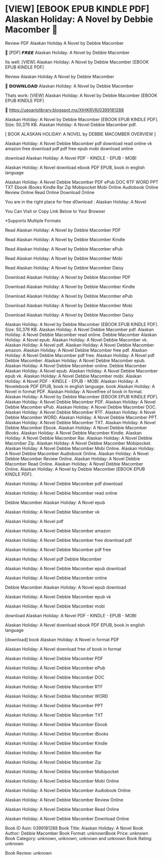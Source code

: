 # [VIEW] [EBOOK EPUB KINDLE PDF] Alaskan Holiday: A Novel by  Debbie Macomber 💖
Review PDF Alaskan Holiday A Novel by Debbie Macomber

📔 [PDF] 𝙁𝙍𝙀𝙀 Alaskan Holiday: A Novel by Debbie Macomber

Its well: [VIEW] Alaskan Holiday: A Novel by Debbie Macomber [EBOOK EPUB KINDLE PDF]


Review Alaskan Holiday A Novel by Debbie Macomber

💖 𝗗𝗢𝗪𝗡𝗟𝗢𝗔𝗗 Alaskan Holiday: A Novel by Debbie Macomber

Thats work: [VIEW] Alaskan Holiday: A Novel by Debbie Macomber [EBOOK EPUB KINDLE PDF]



🧭 https://ueoarlolibrary.blogspot.mx/XtHKRVR/0399181288



Alaskan Holiday: A Novel by Debbie Macomber [EBOOK EPUB KINDLE PDF]. Size: 50,376 KB. Alaskan Holiday: A Novel Debbie Macomber pdf.

[ BOOK ALASKAN HOLIDAY: A NOVEL by DEBBIE MACOMBER OVERVIEW ]

Alaskan Holiday: A Novel Debbie Macomber pdf download read online vk amazon free download pdf pdf free epub mobi download online

download Alaskan Holiday: A Novel PDF - KINDLE - EPUB - MOBI

Alaskan Holiday: A Novel download ebook PDF EPUB, book in english language

Alaskan Holiday: A Novel Debbie Macomber PDF ePub DOC RTF WORD PPT TXT Ebook iBooks Kindle Rar Zip Mobipocket Mobi Online Audiobook Online Review Online Read Online Download Online

You are in the right place for free d0wnload : Alaskan Holiday: A Novel

You Can Visit or Copy Link Below to Your Browser

*Supports Multiple Formats


Read Alaskan Holiday: A Novel by Debbie Macomber PDF

Read Alaskan Holiday: A Novel by Debbie Macomber Kindle

Read Alaskan Holiday: A Novel by Debbie Macomber ePub

Read Alaskan Holiday: A Novel by Debbie Macomber Mobi

Read Alaskan Holiday: A Novel by Debbie Macomber Daisy

Download Alaskan Holiday: A Novel by Debbie Macomber PDF

Download Alaskan Holiday: A Novel by Debbie Macomber Kindle

Download Alaskan Holiday: A Novel by Debbie Macomber ePub

Download Alaskan Holiday: A Novel by Debbie Macomber Mobi

Download Alaskan Holiday: A Novel by Debbie Macomber Daisy

Alaskan Holiday: A Novel by Debbie Macomber [EBOOK EPUB KINDLE PDF]. Size: 50,376 KB. Alaskan Holiday: A Novel Debbie Macomber pdf. Alaskan Holiday: A Novel Debbie Macomber read online. Debbie Macomber Alaskan Holiday: A Novel epub. Alaskan Holiday: A Novel Debbie Macomber vk. Alaskan Holiday: A Novel pdf. Alaskan Holiday: A Novel Debbie Macomber amazon. Alaskan Holiday: A Novel Debbie Macomber free pdf. Alaskan Holiday: A Novel Debbie Macomber pdf free. Alaskan Holiday: A Novel pdf Debbie Macomber. Alaskan Holiday: A Novel Debbie Macomber epub. Alaskan Holiday: A Novel Debbie Macomber online. Debbie Macomber Alaskan Holiday: A Novel epub. Alaskan Holiday: A Novel Debbie Macomber epub vk. Alaskan Holiday: A Novel Debbie Macomber mobi. Alaskan Holiday: A Novel PDF - KINDLE - EPUB - MOBI. Alaskan Holiday: A Novelebook PDF EPUB, book in english language. book Alaskan Holiday: A Novel in format PDF. Alaskan Holiday: A Novelfree of book in format. Alaskan Holiday: A Novel by Debbie Macomber [EBOOK EPUB KINDLE PDF]. Alaskan Holiday: A Novel Debbie Macomber PDF. Alaskan Holiday: A Novel Debbie Macomber ePub. Alaskan Holiday: A Novel Debbie Macomber DOC. Alaskan Holiday: A Novel Debbie Macomber RTF. Alaskan Holiday: A Novel Debbie Macomber WORD. Alaskan Holiday: A Novel Debbie Macomber PPT. Alaskan Holiday: A Novel Debbie Macomber TXT. Alaskan Holiday: A Novel Debbie Macomber Ebook. Alaskan Holiday: A Novel Debbie Macomber iBooks. Alaskan Holiday: A Novel Debbie Macomber Kindle. Alaskan Holiday: A Novel Debbie Macomber Rar. Alaskan Holiday: A Novel Debbie Macomber Zip. Alaskan Holiday: A Novel Debbie Macomber Mobipocket. Alaskan Holiday: A Novel Debbie Macomber Mobi Online. Alaskan Holiday: A Novel Debbie Macomber Audiobook Online. Alaskan Holiday: A Novel Debbie Macomber Review Online. Alaskan Holiday: A Novel Debbie Macomber Read Online. Alaskan Holiday: A Novel Debbie Macomber Online. Alaskan Holiday: A Novel by Debbie Macomber [EBOOK EPUB KINDLE PDF].

Alaskan Holiday: A Novel Debbie Macomber pdf download

Alaskan Holiday: A Novel Debbie Macomber read online

Debbie Macomber Alaskan Holiday: A Novel epub

Alaskan Holiday: A Novel Debbie Macomber vk

Alaskan Holiday: A Novel pdf

Alaskan Holiday: A Novel Debbie Macomber amazon

Alaskan Holiday: A Novel Debbie Macomber free download pdf

Alaskan Holiday: A Novel Debbie Macomber pdf free

Alaskan Holiday: A Novel pdf Debbie Macomber

Alaskan Holiday: A Novel Debbie Macomber epub download

Alaskan Holiday: A Novel Debbie Macomber online

Debbie Macomber Alaskan Holiday: A Novel epub download

Alaskan Holiday: A Novel Debbie Macomber epub vk

Alaskan Holiday: A Novel Debbie Macomber mobi

download Alaskan Holiday: A Novel PDF - KINDLE - EPUB - MOBI

Alaskan Holiday: A Novel download ebook PDF EPUB, book in english language

[download] book Alaskan Holiday: A Novel in format PDF

Alaskan Holiday: A Novel download free of book in format

Alaskan Holiday: A Novel Debbie Macomber PDF

Alaskan Holiday: A Novel Debbie Macomber ePub

Alaskan Holiday: A Novel Debbie Macomber DOC

Alaskan Holiday: A Novel Debbie Macomber RTF

Alaskan Holiday: A Novel Debbie Macomber WORD

Alaskan Holiday: A Novel Debbie Macomber PPT

Alaskan Holiday: A Novel Debbie Macomber TXT

Alaskan Holiday: A Novel Debbie Macomber Ebook

Alaskan Holiday: A Novel Debbie Macomber iBooks

Alaskan Holiday: A Novel Debbie Macomber Kindle

Alaskan Holiday: A Novel Debbie Macomber Rar

Alaskan Holiday: A Novel Debbie Macomber Zip

Alaskan Holiday: A Novel Debbie Macomber Mobipocket

Alaskan Holiday: A Novel Debbie Macomber Mobi Online

Alaskan Holiday: A Novel Debbie Macomber Audiobook Online

Alaskan Holiday: A Novel Debbie Macomber Review Online

Alaskan Holiday: A Novel Debbie Macomber Read Online

Alaskan Holiday: A Novel Debbie Macomber Download Online

Book ID Asin: 0399181288
Book Title: Alaskan Holiday: A Novel
Book Author: Debbie Macomber
Book Format: unknownBook Price: unknown
Book Category: unknown, unknown, unknown and unknown
Book Rating: unknown

Book Review: unknown

